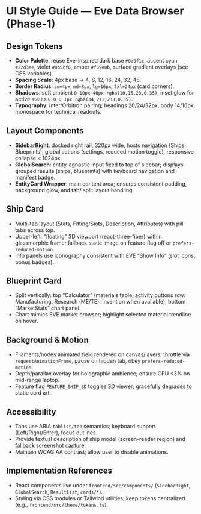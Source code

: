 # UI Style Guide — Eve Data Browser (Phase-1)

## Design Tokens
- **Color Palette**: reuse Eve-inspired dark base `#0a0f1c`, accent cyan `#22d3ee`, violet `#8b5cf6`, amber `#f59e0b`, surface gradient overlays (see CSS variables).
- **Spacing Scale**: 4px base → 4, 8, 12, 16, 24, 32, 48.
- **Border Radius**: `sm=4px`, `md=8px`, `lg=16px`, `2xl=24px` (card corners).
- **Shadows**: soft ambient `0 10px 40px rgba(10,15,28,0.35)`, inset glow for active states `0 0 0 1px rgba(34,211,238,0.35)`.
- **Typography**: Inter/Orbitron pairing; headings 20/24/32px, body 14/16px, monospace for technical readouts.

## Layout Components
- **SidebarRight**: docked right rail, 320px wide, hosts navigation (Ships, Blueprints), global actions (settings, reduced motion toggle), responsive collapse < 1024px.
- **GlobalSearch**: entity-agnostic input fixed to top of sidebar; displays grouped results (ships, blueprints) with keyboard navigation and manifest badge.
- **EntityCard Wrapper**: main content area; ensures consistent padding, background glow, and tab/ split layout handling.

## Ship Card
- Multi-tab layout (Stats, Fitting/Slots, Description, Attributes) with pill tabs across top.
- Upper-left: “floating” 3D viewport (react-three-fiber) within glassmorphic frame; fallback static image on feature flag off or `prefers-reduced-motion`.
- Info panels use iconography consistent with EVE “Show Info” (slot icons, bonus badges).

## Blueprint Card
- Split vertically: top “Calculator” (materials table, activity buttons row: Manufacturing, Research (ME/TE), Invention when available); bottom “MarketStats” chart panel.
- Chart mimics EVE market browser; highlight selected material trendline on hover.

## Background & Motion
- Filaments/nodes animated field rendered on canvas/layers; throttle via `requestAnimationFrame`, pause on hidden tab, obey `prefers-reduced-motion`.
- Depth/parallax overlay for holographic ambience; ensure CPU <3% on mid-range laptop.
- Feature flag `FEATURE_SHIP_3D` toggles 3D viewer; gracefully degrades to static card art.

## Accessibility
- Tabs use ARIA `tablist/tab` semantics; keyboard support (Left/Right/Enter), focus outlines.
- Provide textual description of ship model (screen-reader region) and fallback screenshot capture.
- Maintain WCAG AA contrast; allow user to disable animations.

## Implementation References
- React components live under `frontend/src/components/` (`SidebarRight`, `GlobalSearch`, `ResultList`, `cards/*`).
- Styling via CSS modules or Tailwind utilities; keep tokens centralized (e.g., `frontend/src/theme/tokens.ts`).
